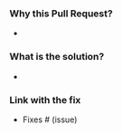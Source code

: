 ### Why this Pull Request?
-

### What is the solution?
-

### Link with the fix
- Fixes # (issue) 
